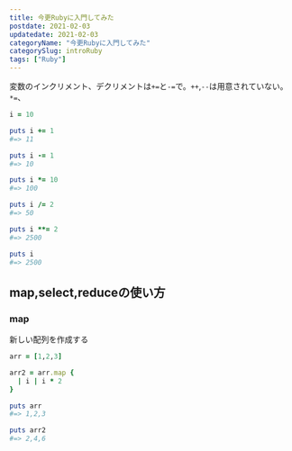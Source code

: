```yaml
---
title: 今更Rubyに入門してみた
postdate: 2021-02-03
updatedate: 2021-02-03
categoryName: "今更Rubyに入門してみた"
categorySlug: introRuby
tags: ["Ruby"]
---
```


変数のインクリメント、デクリメントは`+=`と`-=`で。`++`,`--`は用意されていない。`*=`、

```ruby
i = 10

puts i += 1
#=> 11

puts i -= 1
#=> 10

puts i *= 10
#=> 100

puts i /= 2
#=> 50

puts i **= 2
#=> 2500

puts i
#=> 2500
```

## map,select,reduceの使い方

### map

新しい配列を作成する

```ruby
arr = [1,2,3]

arr2 = arr.map {
  | i | i * 2
}

puts arr
#=> 1,2,3

puts arr2
#=> 2,4,6
```



